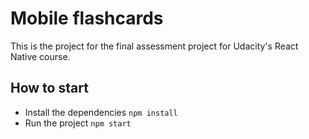 # Mobile flashcards

This is the project for the final assessment project for Udacity's React Native course.

## How to start

- Install the dependencies `npm install`
- Run the project `npm start`
